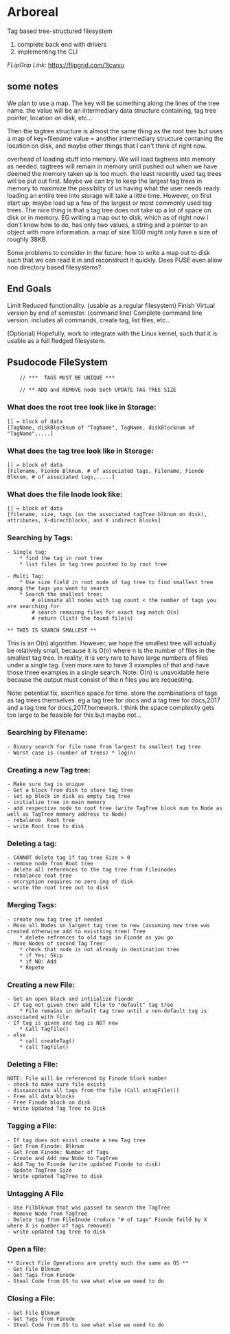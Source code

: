 # Arboreal
Tag based tree-structured filesystem

1. complete back end with drivers
2. implementing the CLI

*FLipGrip Link:* https://flipgrid.com/1tcwvu

## some notes
We plan to use a map. The key will be something along the lines of the tree name. the value will be an intermediary data structure containing, tag tree pointer, location on disk, etc...

Then the tagtree structure is almost the same thing as the root tree but uses a map of key=filename value = another intermediary structure contaning the location on disk, and maybe other things that I can't think of right now. 

overhead of loading stuff into memory.
	We will load tagtrees into memory as needed. tagtrees will remain in memory until pushed out when we have deemed the memory taken up is too much. the least recently used tag trees will be put out first. Maybe we can try to keep the largest tag trees in memory to maximize the possiblity of us having what the user needs ready. loading an entire tree into storage will take a little time. However, on first start up, maybe load up a few of the largest or most commonly used tag trees. The nice thing is that a tag tree does not take up a lot of space on disk or in memory. EG writing a map out to disk, which as of right now i don't know how to do,  has only two values, a string and a pointer to an object with more information. a map of size 1000 might only have a size of roughly 38KB. 

Some problems to consider in the future: 
how to write a map out to disk such that we can read it in and reconstruct it quickly.
Does FUSE even allow non directory based filesystems?



## End Goals
Limit Reduced functionality. (usable as a regular filesystem)
Finish Virtual version by end of semester. (command line)
Complete command line version. 
	includes all commands, create tag, list files, etc...
	
(Optional)
Hopefully, work to integrate with the Linux kernel, such that it is usable as a full fledged filesystem.


## Psudocode FileSystem


		// ***  TAGS MUST BE UNIQUE ***

		// ** ADD and REMOVE node both UPDATE TAG TREE SIZE


### What does the root tree look like in Storage: 

	[] = block of data
	[TagName, diskBlocknum of "TagName", TagName, diskBlocknum of "TagName",....]

### What does the tag tree look like in Storage:

	[] = block of data
	[Filename, Fionde Blknum, # of associated tags, Filename, Fionde Blknum, # of associated tags,.....]

### What does the file Inode look like:

	[] = block of data
	[filename, size, tags (as the associated tagTree blknum on disk), attributes, X-directblocks, and X indirect blocks]


### Searching by Tags:

	- Single tag:
		* find the tag in root tree
		* list files in tag tree pointed to by root tree

	- Multi Tag:
		* Use size field in root node of tag tree to find smallest tree among the tags you want to search
		* Search the smallest tree:
			# elimnate all nodes with tag count < the number of tags you are searching for
			# search remainng files for exact tag match O(n)
			# return (list) the found file(s)

	** THIS IS SEARCH SMALLEST **
This is an O(n) algorithm. However, we hope the smallest tree will actually be relatively small, because it is O(n) where n is the number of files in the smallest tag tree. In reality, it is very rare to have large numbers of files under a single tag. Even more rare to have 3 examples of that and have those three examples in a single search. Note: O(n) is unavoidable here because the output must consist of the n files you are requesting. 

Note: potential fix, sacrifice space for time. store the combinations of tags as tag trees themselves. eg a tag tree for docs and a tag tree for docs,2017 and a tag tree for docs,2017,homework. I think the space complexity gets too large to be feasible for this but maybe not...

### Searching by Filename:

	- Binary search for file name from largest to smallest tag tree
	- Worst case is (number of trees) * log(n)

### Creating a new Tag tree:

	- Make sure tag is unique
	- Get a block from disk to store tag tree
	- set up block in disk as empty tag tree
	- initialize tree in main memory
	- add respective node to root tree (write TagTree block num to Node as well as TagTree memory address to Node)
	- rebalance  Root tree
	- write Root tree to disk


### Deleting a tag:

	- CANNOT delete tag if tag tree Size > 0
	- remove node from Root tree
	- delete all references to the tag tree from Fileinodes
	- rebalance root tree
	- encryption requires no zero-ing of disk
	- write the root tree out to disk


### Merging Tags:

	- create new tag tree if needed
	- Move all Nodes in largest tag tree to new (assuming new tree was created otherwise add to existsing tree) Tree
		* delete refrences to old tags in Fionde as you go
	- Move Nodes of second Tag Tree:
		* check that node is not already in destination tree
		* if Yes: Skip
		* if NO: Add
		* Repete


### Creating a new File:

	- Get an open block and intiialize Fionde
	- If tag not given then add file to "default" tag tree
		* File remains in default tag tree until a non-default tag is associated with file
	- If tag is given and tag is NOT new
		* Call Tagfile()
	- else
		* call createTag()
		* call TagFile()


### Deleting a File:

 	NOTE: File will be referenced by Finode block number
	- check to make sure file exists
	- dissasociate all tags from the file (Call untagFile())
	- Free all data blocks
	- Free Finode block on disk
	- Write Updated Tag Tree to Disk


### Tagging a File:

 	- If tag does not exist create a new Tag tree
	- Get From Finode: Blknum
	- Get From Finode: Number of Tags
	- Create and Add new Node to TagTree
	- Add Tag to Fionde (write updated Fionde to disk)
	- Update TagTree Size
	- Write updated TagTree to disk


### Untagging A File

	- Use Filblknum that was passed to search the TagTree
	- Remove Node from TagTree
	- Delete tag from FileInode (reduce "# of tags" Fionde feild by X where X is number of tags removed)
	- write updated tag tree to disk



### Open a file:

	** Direct File Operations are pretty much the same as OS **
	- Get File Blknum
	- Get Tags from Finode
	- Steal Code from OS to see what else we need to do


### Closing a File:

	- Get File Blknum
	- Get Tags from Finode
	- Steal Code from OS to see what else we need to do



	




	



	














